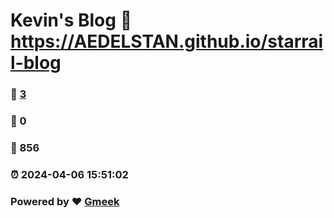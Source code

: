 # Kevin's Blog :link: https://AEDELSTAN.github.io/starrail-blog 
### :page_facing_up: [3](https://AEDELSTAN.github.io/starrail-blog/tag.html) 
### :speech_balloon: 0 
### :hibiscus: 856 
### :alarm_clock: 2024-04-06 15:51:02 
### Powered by :heart: [Gmeek](https://github.com/Meekdai/Gmeek)
